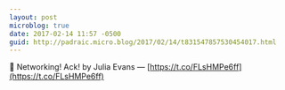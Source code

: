 ```yaml
---
layout: post
microblog: true
date: 2017-02-14 11:57 -0500
guid: http://padraic.micro.blog/2017/02/14/t831547857530454017.html
---
```

🔗 Networking! Ack! by Julia Evans — [https://t.co/FLsHMPe6ff](https://t.co/FLsHMPe6ff)
